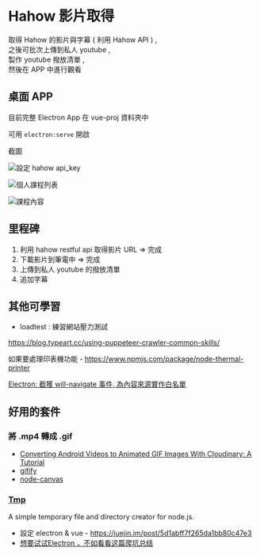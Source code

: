 # Hahow 影片取得

取得 Hahow 的影片與字幕 ( 利用 Hahow API ) ,  
之後可批次上傳到私人 youtube ,  
製作 youtube 撥放清單 ,  
然後在 APP 中進行觀看  

## 桌面 APP 

目前完整 Electron App 在 vue-proj 資料夾中 

可用 `electron:serve` 開啟

截圖 

![設定 hahow api_key](https://i.imgur.com/NSBoLfg.png)

![個人課程列表](https://i.imgur.com/nWLQsoD.png)

![課程內容](https://i.imgur.com/cfbvsuq.png)


## 里程碑

1. 利用 hahow restful api 取得影片 URL => 完成
2. 下載影片到筆電中 => 完成
3. 上傳到私人 youtube 的撥放清單
4. 追加字幕

## 其他可學習 

- loadtest : 練習網站壓力測試

https://blog.typeart.cc/using-puppeteer-crawler-common-skills/

如果要處理印表機功能 - https://www.npmjs.com/package/node-thermal-printer

[Electron: 截獲 <webview> will-navigate 事件, 為內容來源實作白名單](https://medium.com/cow-say/electron-%E6%88%AA%E7%8D%B2-webview-will-navigate-%E4%BA%8B%E4%BB%B6-%E7%82%BA%E5%85%A7%E5%AE%B9%E4%BE%86%E6%BA%90%E5%AF%A6%E4%BD%9C%E7%99%BD%E5%90%8D%E5%96%AE-b31abb35d2c7)

## 好用的套件 

### 將 .mp4 轉成 .gif
- [Converting Android Videos to Animated GIF Images With Cloudinary: A Tutorial](https://cloudinary.com/blog/converting_android_videos_to_animated_gif_images_with_cloudinary_a_tutorial)
- [gifify](https://www.npmjs.com/package/gifify)
- [node-canvas](https://www.npmjs.com/package/canvas)

### [Tmp](https://www.npmjs.com/package/tmp)
A simple temporary file and directory creator for node.js.

- 設定 electron & vue - https://juejin.im/post/5d1abff7f265da1bb80c47e3
- [想要试试Electron ，不如看看这篇爬坑总结](https://juejin.im/post/5ede23c6e51d45783f11023d)
